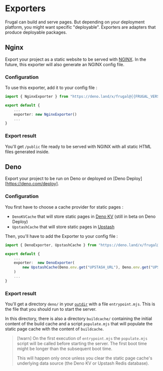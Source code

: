 # Exporters

Frugal can build and serve pages. But depending on your deployment platform, you might want specific "deployable". Exporters are adapters that produce deployable packages.

## Nginx

Export your project as a static website to be served with [NGINX](https://nginx.org/). In the future, this exporter will also generate an NGINX config file.

### Configuration

To use this exporter, add it to your config file :

```ts filename=frugal.config.ts
import { NginxExporter } from "https://deno.land/x/frugal@{{FRUGAL_VERSION}}/mod.ts";

export default {
    ...
    exporter: new NginxExporter()
    ...
}
```

### Export result

You'll get `/public` file ready to be served with NGINX with all static HTML files generated inside.

## Deno

Export your project to be run on Deno or deployed on [Deno Deploy][https://deno.com/deploy].

### Configuration

You first have to choose a cache provider for static pages :

- `DenoKVCache` that will store static pages in [Deno KV](https://deno.com/deploy/docs/kv) (still in beta on Deno Deploy)
- `UpstashCache` that will store static pages in [Upstash](https://upstash.com/)

Then, you'll have to add the Exporter to your config file :

```ts filename=frugal.config.ts
import { DenoExporter, UpstashCache } from "https://deno.land/x/frugal@{{FRUGAL_VERSION}}/mod.ts";

export default {
    ...
    exporter:  new DenoExporter(
        new UpstashCache(Deno.env.get("UPSTASH_URL"), Deno.env.get("UPSTASH_TOKEN")),
    )
    ...
}
```

### Export result

You'll get a directory `deno/` in your [`outdir`](/doc@{{version}}/reference/configuration#heading-outdir) with a file `entrypoint.mjs`. This is the file that you should run to start the server.

In this directory, there is also a directory `buildcache/` containing the initial content of the build cache and a script `populate.mjs` that will populate the static page cache with the content of `buildcache`.

> [!warn]
> On the first execution of `entrypoint.mjs` the `populate.mjs` script will be called before starting the server. The first boot time might be longer than the subsequent boot time.
>
> This will happen only once unless you clear the static page cache's underlying data source (the Deno KV or Upstash Redis database).
